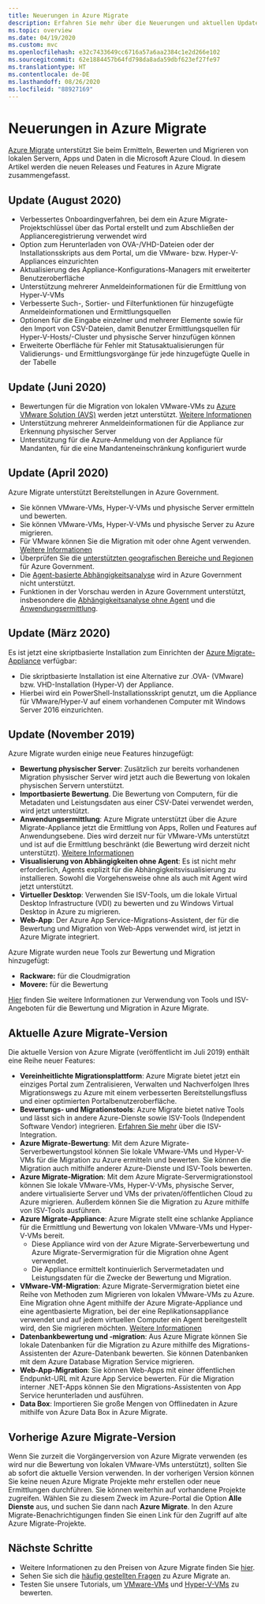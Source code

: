 ```yaml
---
title: Neuerungen in Azure Migrate
description: Erfahren Sie mehr über die Neuerungen und aktuellen Updates des Azure Migrate-Diensts.
ms.topic: overview
ms.date: 04/19/2020
ms.custom: mvc
ms.openlocfilehash: e32c7433649cc6716a57a6aa2384c1e2d266e102
ms.sourcegitcommit: 62e1884457b64fd798da8ada59dbf623ef27fe97
ms.translationtype: HT
ms.contentlocale: de-DE
ms.lasthandoff: 08/26/2020
ms.locfileid: "88927169"
---
```

# <a name="whats-new-in-azure-migrate"></a>Neuerungen in Azure Migrate

[Azure Migrate](migrate-services-overview.md) unterstützt Sie beim Ermitteln, Bewerten und Migrieren von lokalen Servern, Apps und Daten in die Microsoft Azure Cloud. In diesem Artikel werden die neuen Releases und Features in Azure Migrate zusammengefasst.

## <a name="update-august-2020"></a>Update (August 2020)

- Verbessertes Onboardingverfahren, bei dem ein Azure Migrate-Projektschlüssel über das Portal erstellt und zum Abschließen der Applianceregistrierung verwendet wird
- Option zum Herunterladen von OVA-/VHD-Dateien oder der Installationsskripts aus dem Portal, um die VMware- bzw. Hyper-V-Appliances einzurichten
- Aktualisierung des Appliance-Konfigurations-Managers mit erweiterter Benutzeroberfläche
- Unterstützung mehrerer Anmeldeinformationen für die Ermittlung von Hyper-V-VMs
- Verbesserte Such-, Sortier- und Filterfunktionen für hinzugefügte Anmeldeinformationen und Ermittlungsquellen
- Optionen für die Eingabe einzelner und mehrerer Elemente sowie für den Import von CSV-Dateien, damit Benutzer Ermittlungsquellen für Hyper-V-Hosts/-Cluster und physische Server hinzufügen können
- Erweiterte Oberfläche für Fehler mit Statusaktualisierungen für Validierungs- und Ermittlungsvorgänge für jede hinzugefügte Quelle in der Tabelle 

## <a name="update-june-2020"></a>Update (Juni 2020)

- Bewertungen für die Migration von lokalen VMware-VMs zu [Azure VMware Solution (AVS)](https://go.microsoft.com/fwlink/?linkid=2132637) werden jetzt unterstützt. [Weitere Informationen](how-to-create-azure-vmware-solution-assessment.md)
- Unterstützung mehrerer Anmeldeinformationen für die Appliance zur Erkennung physischer Server
- Unterstützung für die Azure-Anmeldung von der Appliance für Mandanten, für die eine Mandanteneinschränkung konfiguriert wurde


## <a name="update-april-2020"></a>Update (April 2020)

Azure Migrate unterstützt Bereitstellungen in Azure Government. 

- Sie können VMware-VMs, Hyper-V-VMs und physische Server ermitteln und bewerten.
- Sie können VMware-VMs, Hyper-V-VMs und physische Server zu Azure migrieren.
- Für VMware können Sie die Migration mit oder ohne Agent verwenden. [Weitere Informationen](server-migrate-overview.md)
- Überprüfen Sie die [unterstützten geografischen Bereiche und Regionen](migrate-support-matrix.md#supported-geographies-azure-government) für Azure Government.
- Die [Agent-basierte Abhängigkeitsanalyse](concepts-dependency-visualization.md#agent-based-analysis) wird in Azure Government nicht unterstützt.
- Funktionen in der Vorschau werden in Azure Government unterstützt, insbesondere die [Abhängigkeitsanalyse ohne Agent](concepts-dependency-visualization.md#agentless-analysis) und die [Anwendungsermittlung](how-to-discover-applications.md).


## <a name="update-march-2020"></a>Update (März 2020)

Es ist jetzt eine skriptbasierte Installation zum Einrichten der [Azure Migrate-Appliance](migrate-appliance.md) verfügbar:

- Die skriptbasierte Installation ist eine Alternative zur .OVA- (VMware) bzw. VHD-Installation (Hyper-V) der Appliance.
- Hierbei wird ein PowerShell-Installationsskript genutzt, um die Appliance für VMware/Hyper-V auf einem vorhandenen Computer mit Windows Server 2016 einzurichten.

## <a name="update-november-2019"></a>Update (November 2019)

Azure Migrate wurden einige neue Features hinzugefügt:

- **Bewertung physischer Server**: Zusätzlich zur bereits vorhandenen Migration physischer Server wird jetzt auch die Bewertung von lokalen physischen Servern unterstützt.
- **Importbasierte Bewertung**. Die Bewertung von Computern, für die Metadaten und Leistungsdaten aus einer CSV-Datei verwendet werden, wird jetzt unterstützt.
- **Anwendungsermittlung**: Azure Migrate unterstützt über die Azure Migrate-Appliance jetzt die Ermittlung von Apps, Rollen und Features auf Anwendungsebene. Dies wird derzeit nur für VMware-VMs unterstützt und ist auf die Ermittlung beschränkt (die Bewertung wird derzeit nicht unterstützt). [Weitere Informationen](how-to-discover-applications.md)
- **Visualisierung von Abhängigkeiten ohne Agent**: Es ist nicht mehr erforderlich, Agents explizit für die Abhängigkeitsvisualisierung zu installieren. Sowohl die Vorgehensweise ohne als auch mit Agent wird jetzt unterstützt.
- **Virtueller Desktop**: Verwenden Sie ISV-Tools, um die lokale Virtual Desktop Infrastructure (VDI) zu bewerten und zu Windows Virtual Desktop in Azure zu migrieren.
- **Web-App**: Der Azure App Service-Migrations-Assistent, der für die Bewertung und Migration von Web-Apps verwendet wird, ist jetzt in Azure Migrate integriert.

Azure Migrate wurden neue Tools zur Bewertung und Migration hinzugefügt:

- **Rackware:** für die Cloudmigration
- **Movere:** für die Bewertung

[Hier](migrate-services-overview.md) finden Sie weitere Informationen zur Verwendung von Tools und ISV-Angeboten für die Bewertung und Migration in Azure Migrate.

## <a name="azure-migrate-current-version"></a>Aktuelle Azure Migrate-Version

Die aktuelle Version von Azure Migrate (veröffentlicht im Juli 2019) enthält eine Reihe neuer Features:

- **Vereinheitlichte Migrationsplattform**: Azure Migrate bietet jetzt ein einziges Portal zum Zentralisieren, Verwalten und Nachverfolgen Ihres Migrationswegs zu Azure mit einem verbesserten Bereitstellungsfluss und einer optimierten Portalbenutzeroberfläche.
- **Bewertungs- und Migrationstools**: Azure Migrate bietet native Tools und lässt sich in andere Azure-Dienste sowie ISV-Tools (Independent Software Vendor) integrieren. [Erfahren Sie mehr](migrate-services-overview.md#isv-integration) über die ISV-Integration.
- **Azure Migrate-Bewertung**: Mit dem Azure Migrate-Serverbewertungstool können Sie lokale VMware-VMs und Hyper-V-VMs für die Migration zu Azure ermitteln und bewerten. Sie können die Migration auch mithilfe anderer Azure-Dienste und ISV-Tools bewerten.
- **Azure Migrate-Migration**: Mit dem Azure Migrate-Servermigrationstool können Sie lokale VMware-VMs, Hyper-V-VMs, physische Server, andere virtualisierte Server und VMs der privaten/öffentlichen Cloud zu Azure migrieren. Außerdem können Sie die Migration zu Azure mithilfe von ISV-Tools ausführen.
- **Azure Migrate-Appliance**: Azure Migrate stellt eine schlanke Appliance für die Ermittlung und Bewertung von lokalen VMware-VMs und Hyper-V-VMs bereit.
    - Diese Appliance wird von der Azure Migrate-Serverbewertung und Azure Migrate-Servermigration für die Migration ohne Agent verwendet.
    - Die Appliance ermittelt kontinuierlich Servermetadaten und Leistungsdaten für die Zwecke der Bewertung und Migration.  
- **VMware-VM-Migration**:  Azure Migrate-Servermigration bietet eine Reihe von Methoden zum Migrieren von lokalen VMware-VMs zu Azure.  Eine Migration ohne Agent mithilfe der Azure Migrate-Appliance und eine agentbasierte Migration, bei der eine Replikationsappliance verwendet und auf jedem virtuellen Computer ein Agent bereitgestellt wird, den Sie migrieren möchten. [Weitere Informationen](server-migrate-overview.md)
 - **Datenbankbewertung und -migration**: Aus Azure Migrate können Sie lokale Datenbanken für die Migration zu Azure mithilfe des Migrations-Assistenten der Azure-Datenbank bewerten. Sie können Datenbanken mit dem Azure Database Migration Service migrieren.
- **Web-App-Migration**: Sie können Web-Apps mit einer öffentlichen Endpunkt-URL mit Azure App Service bewerten. Für die Migration interner .NET-Apps können Sie den Migrations-Assistenten von App Service herunterladen und ausführen.
- **Data Box**: Importieren Sie große Mengen von Offlinedaten in Azure mithilfe von Azure Data Box in Azure Migrate.

## <a name="azure-migrate-previous-version"></a>Vorherige Azure Migrate-Version

Wenn Sie zurzeit die Vorgängerversion von Azure Migrate verwenden (es wird nur die Bewertung von lokalen VMware-VMs unterstützt), sollten Sie ab sofort die aktuelle Version verwenden. In der vorherigen Version können Sie keine neuen Azure Migrate Projekte mehr erstellen oder neue Ermittlungen durchführen. Sie können weiterhin auf vorhandene Projekte zugreifen. Wählen Sie zu diesem Zweck im Azure-Portal die Option **Alle Dienste** aus, und suchen Sie dann nach **Azure Migrate**. In den Azure Migrate-Benachrichtigungen finden Sie einen Link für den Zugriff auf alte Azure Migrate-Projekte.



## <a name="next-steps"></a>Nächste Schritte

- Weitere Informationen zu den Preisen von Azure Migrate finden Sie [hier](https://azure.microsoft.com/pricing/details/azure-migrate/).
- Sehen Sie sich die [häufig gestellten Fragen](resources-faq.md) zu Azure Migrate an.
- Testen Sie unsere Tutorials, um [VMware-VMs](tutorial-assess-vmware.md) und [Hyper-V-VMs](tutorial-assess-hyper-v.md) zu bewerten.
